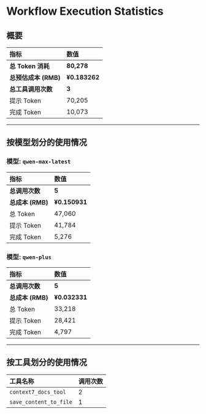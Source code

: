 # Workflow Execution Statistics

## 概要

| 指标 | 数值 |
| :--- | :--- |
| **总 Token 消耗** | **80,278** |
| **总预估成本 (RMB)** | **¥0.183262** |
| **总工具调用次数** | **3** |
| 提示 Token | 70,205 |
| 完成 Token | 10,073 |

---

## 按模型划分的使用情况


### 模型: `qwen-max-latest`

| 指标 | 数值 |
| :--- | :--- |
| **总调用次数** | **5** |
| **总成本 (RMB)** | **¥0.150931** |
| 总 Token | 47,060 |
| 提示 Token | 41,784 |
| 完成 Token | 5,276 |

### 模型: `qwen-plus`

| 指标 | 数值 |
| :--- | :--- |
| **总调用次数** | **5** |
| **总成本 (RMB)** | **¥0.032331** |
| 总 Token | 33,218 |
| 提示 Token | 28,421 |
| 完成 Token | 4,797 |

---

## 按工具划分的使用情况

| 工具名称 | 调用次数 |
| :--- | :--- |
| `context7_docs_tool` | 2 |
| `save_content_to_file` | 1 |
